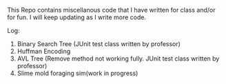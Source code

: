 This Repo contains miscellanous code that I have written for class and/or for fun. I will keep updating as I write more code.

Log:


1. Binary Search Tree (JUnit test class written by professor)
2. Huffman Encoding 
3. AVL Tree (Remove method not working fully. JUnit test class written by professor)
4. Slime mold foraging sim(work in progress)

